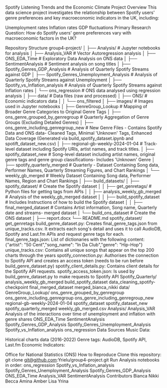 Spotify Listening Trends and the Economic Climate
Project Overview
This data science project investigates the relationship between Spotify users' genre preferences and key macroeconomic indicators in the UK, including:

Unemployment rates
Inflation rates
GDP fluctuations
Primary Research Question:
How do Spotify users' genre preferences vary with macroeconomic factors in the UK?

Repository Structure
group4-project/
│
├── Analysis/                             # Jupyter notebooks for analysis
│   ├── Analysis_VAR                                 # Vector Autoregression analysis
│   ├── ONS_EDA_Time                                 # Exploratory Data Analysis on ONS data
│   ├── SentimentAnalysis                            # Sentiment analysis on song titles
│   ├── Spotify_Genres_GDP_Analysis                  # Analysis of Quarterly Spotify Streams against GDP
│   ├── Spotify_Genres_Unemployment_Analysis         # Analysis of Quarterly Spotify Streams against Unemployment
│   ├── Spotify_vs_Inflation_analysis                # Analysis of Quarterly Spotify Streams against Inflation rates
│   └── ons_regression                               #  ONS data analysed using regression analysis
│
├── data/                                 # Data files (raw and processed)
│   ├── ONS/                              # Economic indicators data
│   │   └── ons_filtered
│   ├── images/                               # Images used in Jupyter notebooks
│   ├── GenreGroup_Lookup                    # Mapping of Broader Genre Categories to Original Genre Tags
│   ├── ons_genre_grouped_by_genregroup      # Quarterly Aggregation of Genre Groups (Excluding Detailed Genres)
│   ├── ons_genre_including_genregroup_new   # New Genre Files - Contains Spotify Data and ONS data- Cleaned Tags, Minimal 'Unknown' Tags, Enhanced Data Coverage (Generated via build_spotify_dataset.ipynb and spotift_dataset_new.csv)
│   ├── regional-gb-weekly-2024-01-04                 # Track-level dataset including Spotify URIs, artist names, and track titles.
│   ├── spotify_dataset_new                           # Song-level dataset including artist names, original genre tags and genre group classifications- Includes 'Unknown' Genre
│   ├── spotify_quarterly_merged                      # Quarterly - Dataset Containing Song data, Performer Names, Quarterly Streaming Figures, and Chart Rankings
│   └── weekly_gb_merged                              # Weekly Dataset Containing Song data, Performer Names, Region and Chart Rankings
│
├── build_datasets/
│   ├── spotify_dataset/                  # Create the Spotify dataset
│   │    ├── get_genretags/               # Python files for getting tags from APIs
│   │    ├── analysis_weekly_gb_merged    # Analysis of the weekly_gb_merged dataset
│   │    ├── build_spotify_dataset        # Includes Instructions of how to build the Spotify dataset
│   │    ├── final_merged_dataset         # Contains Artist information, Song name, Quarterly date and streams- merged dataset
│   └── build_ons_dataset                 # Create the ONS dataset
│
├── report.docx
└── README.md
spotify_dataset/
get_genretags
build_genre_dataset.py: Creates final_genre_tags.json from unique_tracks.csv. It extracts each song's detail and uses it to call AudioDB, Spotify and Last.fm APIs and request genre tags for each.
final_genre_tags.json: List of dictionaries with the following content: {"artist": "50 Cent","song_name": "In Da Club","genre": "Hip-Hop"}
unique_tracks.csv: Contains all unique songs that appear on the top 200 charts through the years
spotify_connection.py: Authorises the connection to Spotify API and creates an access token (needs to be run before build_genre_dataset.py)
spotify_client_details.py: Contains client details for the Spotify API requests.
spotify_access_token.json: Is used by build_genre_dataset.py to make requests to Spotify API
Spotify_Quarterly/
analysis_weekly_gb_merged
build_spotify_dataset
data_cleaning_spotify-checkpoint
final_merged_dataset
merged_bianca_nikki
data/
GenreGroup_Lookup/
ons_genre_grouped_by_genregroup
ons_genre_including_genregroup
ons_genre_including_genregroup_new
regional-gb-weekly-2024-01-04
spotify_dataset
spotify_dataset_new
spotify_quarterly_merged
weekly_gb_merged.csv
Analysis/
Analysis_VAR
Analysis of the interactions over time of unemployment and inflation with genre shares
ONS_EDA_Time
SentimentAnalysis
Spotify_Genres_GDP_Analysis
Spotify_Genres_Unemployment_Analysis
Spotify_vs_Inflation_analysis
ons_regression
Data Sources
Music Data:

Historical charts data (2016-2022)
Genre tags: AudioDB, Spotify API, Last.fm
Economic Indicators:

Office for National Statistics (ONS)
How to Reproduce
Clone this repository:
git clone git@github.com:Yrielu/group4-project.git
Run Analysis notebooks in order:
ons_regression
Spotify_vs_Inflation_analysis
Spotify_Genres_Unemployment_Analysis
Spotify_Genres_GDP_Analysis
ONS_EDA_Time
Analysis_VAR
SentimentAnalysis
Contributors
Bianca
Nikki
Becca
Amina
Amber
Lisa
Yrina
